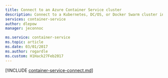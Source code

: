 ```yaml
---
title: Connect to an Azure Container Service cluster
description: Connect to a Kubernetes, DC/OS, or Docker Swarm cluster in Azure Container Service from a remote computer
services: container-service
author: dlepow
manager: jeconnoc

ms.service: container-service
ms.topic: article
ms.date: 03/01/2017
ms.author: rogardle
ms.custom: H1Hack27Feb2017
---
```


[!INCLUDE [container-service-connect.md](../../../includes/container-service-connect.md)]
